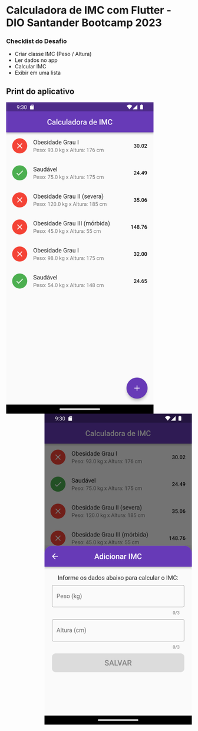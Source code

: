 # Calculadora de IMC com Flutter - DIO Santander Bootcamp 2023

### Checklist do Desafio
- Criar classe IMC (Peso / Altura)
- Ler dados no app
- Calcular IMC
- Exibir em uma lista

## Print do aplicativo

<img src="https://raw.githubusercontent.com/nathanael540/imc-com-flutter-dio/main/print-1.png" width="400" align="left">
<img src="https://raw.githubusercontent.com/nathanael540/imc-com-flutter-dio/main/print-2.png" width="400" align="right">
